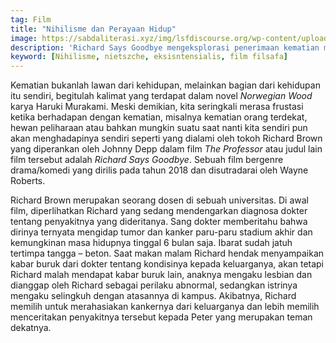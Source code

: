 ```yaml
---
tag: Film
title: "Nihilisme dan Perayaan Hidup"
image: https://sabdaliterasi.xyz/img/lsfdiscourse.org/wp-content/uploads/2023/10/The-Professor.jpg
description: 'Richard Says Goodbye mengeksplorasi penerimaan kematian melalui perjalanan seorang dosen yang sakit parah dalam menerima kematiannya yang akan datang.'
keyword: [Nihilisme, nietszche, eksisntensialis, film filsafa]
---
```

<p>Kematian bukanlah lawan dari kehidupan, melainkan bagian dari kehidupan itu sendiri, begitulah kalimat yang terdapat dalam novel <em>Norwegian Wood</em> karya Haruki Murakami. Meski demikian, kita seringkali merasa frustasi ketika berhadapan dengan kematian, misalnya kematian orang terdekat, hewan peliharaan atau bahkan mungkin suatu saat nanti kita sendiri pun akan menghadapinya sendiri seperti yang dialami oleh tokoh Richard Brown yang diperankan oleh Johnny Depp dalam film <em>The Professor</em> atau judul lain film tersebut adalah <em>Richard Says Goodbye</em>. Sebuah film bergenre drama/komedi yang dirilis pada tahun 2018 dan disutradarai oleh Wayne Roberts.</p> <p>Richard Brown merupakan seorang dosen di sebuah universitas. Di awal film, diperlihatkan Richard yang sedang mendengarkan diagnosa dokter tentang penyakitnya yang dideritanya. Sang dokter memberitahu bahwa dirinya ternyata mengidap tumor dan kanker paru-paru stadium akhir dan kemungkinan masa hidupnya tinggal 6 bulan saja. Ibarat sudah jatuh tertimpa tangga – beton. Saat makan malam Richard hendak menyampaikan kabar buruk dari dokter tentang kondisinya kepada keluarganya, akan tetapi Richard malah mendapat kabar buruk lain, anaknya mengaku lesbian dan dianggap oleh Richard sebagai perilaku abnormal, sedangkan istrinya mengaku selingkuh dengan atasannya di kampus. Akibatnya, Richard memilih untuk merahasiakan kankernya dari keluarganya dan lebih memilih menceritakan penyakitnya tersebut kepada Peter yang merupakan teman dekatnya.</p> 
